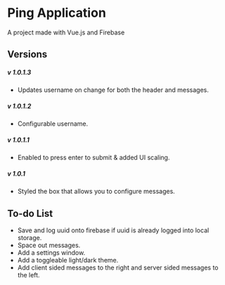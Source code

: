 # Ping Application
 A project made with Vue.js and Firebase
 
## Versions
##### v 1.0.1.3 
- Updates username on change for both the header and messages.
##### v 1.0.1.2 
- Configurable username.
##### v 1.0.1.1
- Enabled to press enter to submit & added UI scaling.
##### v 1.0.1
- Styled the box that allows you to configure messages.

## To-do List 
- Save and log uuid onto firebase if uuid is already logged into local storage.
- Space out messages.
- Add a settings window.
- Add a toggleable light/dark theme.
- Add client sided messages to the right and server sided messages to the left.
